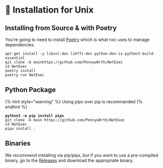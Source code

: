 # 🐧 Installation for Unix

## Installing from Source & with Poetry

You're going to need to install [Poetry](https://python-poetry.org/docs/#installation) which is what nxc uses to manage dependencies.

```
apt-get install -y libssl-dev libffi-dev python-dev-is-python3 build-essential
git clone -b mainhttps://github.com/Pennyw0rth/NetExec
cd NetExec
poetry install
poetry run NetExec
```

## Python Package

{% hint style="warning" %}
Using pipx over pip is recommanded
{% endhint %}

<pre><code><strong>python3 -m pip install pipx
</strong>git clone -b main https://github.com/Pennyw0rth/NetExec
cd NetExec
pipx install .
</code></pre>

## Binaries

We recommend installing via pip/pipx, but if you want to use a pre-compiled binary, go to the [Releases](https://github.com/Pennyw0rth/NetExec/releases) and download the appropriate binary.
